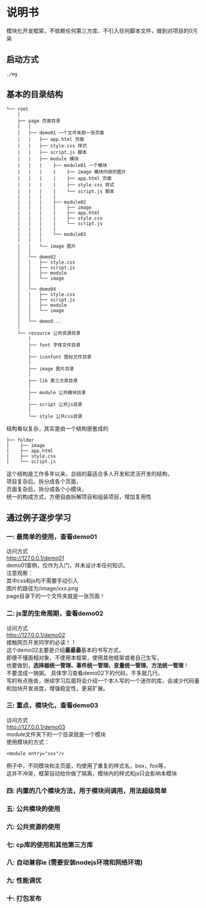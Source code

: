 # 说明书
模块化开发框架，不依赖任何第三方库、不引入任何脚本文件，做到对项目的0污染  

## 启动方式
```./mg```
## 基本的目录结构
```
└── root  
    │ 
    ├── page 页面目录
    |   |
    │   ├── demo01 一个文件夹即一张页面
    |   |   ├── app.html 页面
    |   |   ├── style.css 样式
    |   |   ├── script.js 脚本
    |   |   ├── module 模块
    |   |   |    ├── module01 一个模块
    |   |   |    |    ├── image 模块内部的图片
    |   |   |    |    ├── app.html 页面
    |   |   |    |    ├── style.css 样式
    |   |   |    |    └── script.js 脚本
    |   |   |    |
    |   |   |    ├── module02
    |   |   |    |    ├── image
    |   |   |    |    ├── app.html
    |   |   |    |    ├── style.css
    |   |   |    |    └── script.js
    |   |   |    |
    |   |   |    └── module03
    |   |   |
    │   │   └── image 图片
    |   |
    │   └── demo02  
    |   |   ├── style.css
    |   |   ├── script.js
    |   |   ├── module
    │   │   └── image
    |   |
    │   └── demo04
    |   |   ├── style.css
    |   |   ├── script.js
    |   |   ├── module
    │   │   └── image
    |   |
    │   └── demo0...
    |
    └── resource 公共资源目录 
        |   
        ├── font 字体文件目录 
        │
        ├── iconfont 图标文件目录
        │   
        ├── image 图片目录
        │   
        ├── lib 第三方库目录
        │   
        ├── module 公共模块目录
        │   
        ├── script 公共js目录
        │   
        └── style 公共css目录 
```  
结构看似复杂，其实是由一个结构嵌套成的
```
├── folder 
|    ├── image
|    ├── app.html
|    ├── style.css
|    └── script.js
```  
这个结构是工作多年以来，总结的最适合多人开发和灵活开发的结构，  
项目复杂后，拆分成各个页面，   
页面复杂后，拆分成各个小模块，   
统一的构成方式，方便自由拆解项目和组装项目，增加复用性
## 通过例子逐步学习
### 一: 最简单的使用，查看demo01
访问方式  
http://127.0.0.1/demo01  
demo01案例，仅作为入门，并未设计本任何知识。  
注意观察：  
其中css和js均不需要手动引入  
图片的路径为/image/xxx.png  
page目录下的一个文件夹就是一张页面！  
### 二: js里的生命周期，查看demo02
访问方式  
http://127.0.0.1/demo02  
接触网页开发同学的必读！！  
这个demo02主要是介绍**最最最**基本的书写方式，  
即便不懂面相对象、不使用本框架，使用其他框架或者自己生写，  
也要做到，**选择器统一管理、事件统一管理、变量统一管理、方法统一管理**！  
不要混成一锅粥。
具体学习查看demo02下的代码，不多就几行。  
写的有点拖沓，继续学习后面将会介绍一个本人写的一个迷你的库，会减少代码量和加块开发进度，增强稳定性，更易扩展。  
### 三: 重点，模块化，查看demo03
访问方式  
http://127.0.0.1/demo03  
module文件夹下的一个目录就是一个模块  
使用模块的方式：  
```
<module entry="xxx"/>
```
例子中，不同模块和主页面，均使用了重复的样式名，box，foo等，  
这并不冲突，框架自动给你做了隔离，模块内的样式和js只会影响本模块
### 四: 内置的几个模块方法，用于模块间调用，用法超级简单
### 五: 公共模块的使用
### 六: 公共资源的使用
### 七: cp库的使用和其他第三方库
### 八: 自动兼容ie (需要安装nodejs环境和网络环境)
### 九: 性能调优
### 十: 打包发布


